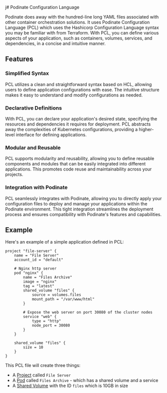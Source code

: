 j# Podinate Configuration Language

Podinate does away with the hundred-line long YAML files associated with other container orchestration solutions. It uses Podinate Configuration Language (PCL) which uses the Hashicorp Configuration Language syntax you may be familiar with from Terraform. With PCL, you can define various aspects of your application, such as containers, volumes, services, and dependencies, in a concise and intuitive manner.

## Features
### Simplified Syntax

PCL utilizes a clean and straightforward syntax based on HCL, allowing users to define application configurations with ease. The intuitive structure makes it easy to understand and modify configurations as needed.

### Declarative Definitions
With PCL, you can declare your application's desired state, specifying the resources and dependencies it requires for deployment. PCL abstracts away the complexities of Kubernetes configurations, providing a higher-level interface for defining applications.

### Modular and Reusable

PCL supports modularity and reusability, allowing you to define reusable components and modules that can be easily integrated into different applications. This promotes code reuse and maintainability across your projects.

### Integration with Podinate

PCL seamlessly integrates with Podinate, allowing you to directly apply your configuration files to deploy and manage your applications within the Podinate environment. This tight integration streamlines the deployment process and ensures compatibility with Podinate's features and capabilities.

## Example

Here's an example of a simple application defined in PCL: 

```hcl title="web-server.pcl"
project "file-server" {
    name = "File Server"
    account_id = "default"

    # Nginx http server
    pod "nginx" {
        name = "Files Archive"
        image = "nginx"
        tag = "latest" 
        shared_volume "files" {
            source = volumes.files
            mount_path = "/var/www/html"
        }

        # Expose the web server on port 30080 of the cluster nodes
        service "web" {
            type = "http"
            node_port = 30080
        }
    }

    shared_volume "files" {
        size = 10 
    }
}
```
This PCL file will create three things: 

- A [Project](project) called `File Server`
- A [Pod](pod) called `Files Archive` - which has a shared volume and a service
- A [Shared Volume](shared-volume) with the ID `files` which is 10GB in size